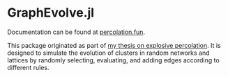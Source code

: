 # GraphEvolve.jl

Documentation can be found at [percolation.fun](https://percolation.fun/).

This package originated as part of [my thesis on explosive percolation](https://github.com/cameronperot/explosive-percolation).
It is designed to simulate the evolution of clusters in random networks and lattices by randomly selecting, evaluating, and adding edges according to different rules.
